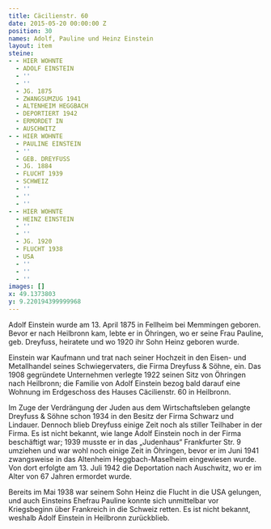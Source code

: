 ```yaml
---
title: Cäcilienstr. 60
date: 2015-05-20 00:00:00 Z
position: 30
names: Adolf, Pauline und Heinz Einstein
layout: item
steine:
- - HIER WOHNTE
  - ADOLF EINSTEIN
  - ''
  - ''
  - JG. 1875
  - ZWANGSUMZUG 1941
  - ALTENHEIM HEGGBACH
  - DEPORTIERT 1942
  - ERMORDET IN
  - AUSCHWITZ
- - HIER WOHNTE
  - PAULINE EINSTEIN
  - ''
  - GEB. DREYFUSS
  - JG. 1884
  - FLUCHT 1939
  - SCHWEIZ
  - ''
  - ''
  - ''
- - HIER WOHNTE
  - HEINZ EINSTEIN
  - ''
  - ''
  - JG. 1920
  - FLUCHT 1938
  - USA
  - ''
  - ''
  - ''
images: []
x: 49.1373803
y: 9.220194399999968
---
```


Adolf Einstein wurde am 13. April 1875 in Fellheim bei Memmingen geboren. Bevor er nach Heilbronn kam, lebte er in Öhringen, wo er seine Frau Pauline, geb. Dreyfuss, heiratete und wo 1920 ihr Sohn Heinz geboren wurde.

Einstein war Kaufmann und trat nach seiner Hochzeit in den Eisen- und Metallhandel seines Schwiegervaters, die Firma Dreyfuss & Söhne, ein. Das 1908 gegründete Unternehmen verlegte 1922 seinen Sitz von Öhringen nach Heilbronn; die Familie von Adolf Einstein bezog bald darauf eine Wohnung im Erdgeschoss des Hauses Cäcilienstr. 60 in Heilbronn.

Im Zuge der Verdrängung der Juden aus dem Wirtschaftsleben gelangte Dreyfuss & Söhne schon 1934 in den Besitz der Firma Schwarz und Lindauer. Dennoch blieb Dreyfuss einige Zeit noch als stiller Teilhaber in der Firma. Es ist nicht bekannt, wie lange Adolf Einstein noch in der Firma beschäftigt war; 1939 musste er in das „Judenhaus“ Frankfurter Str. 9 umziehen und war wohl noch einige Zeit in Öhringen, bevor er im Juni 1941 zwangsweise in das Altenheim Heggbach-Maselheim eingewiesen wurde. Von dort erfolgte am 13. Juli 1942 die Deportation nach Auschwitz, wo er im Alter von 67 Jahren ermordet wurde.

Bereits im Mai 1938 war seinem Sohn Heinz die Flucht in die USA gelungen, und auch Einsteins Ehefrau Pauline konnte sich unmittelbar vor Kriegsbeginn über Frankreich in die Schweiz retten. Es ist nicht bekannt, weshalb Adolf Einstein in Heilbronn zurückblieb.